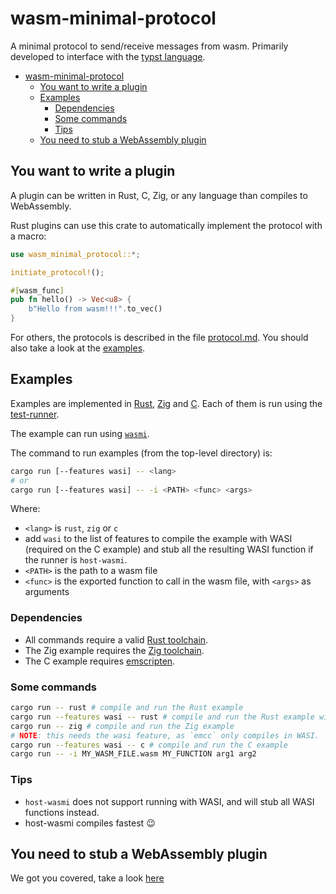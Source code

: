 # wasm-minimal-protocol

A minimal protocol to send/receive messages from wasm.
Primarily developed to interface with the [typst language](https://typst.app/).

- [wasm-minimal-protocol](#wasm-minimal-protocol)
  - [You want to write a plugin](#you-want-to-write-a-plugin)
  - [Examples](#examples)
    - [Dependencies](#dependencies)
    - [Some commands](#some-commands)
    - [Tips](#tips)
  - [You need to stub a WebAssembly plugin](#you-need-to-stub-a-webassembly-plugin)

## You want to write a plugin

A plugin can be written in Rust, C, Zig, or any language than compiles to WebAssembly.

Rust plugins can use this crate to automatically implement the protocol with a macro:

```rust
use wasm_minimal_protocol::*;

initiate_protocol!();

#[wasm_func]
pub fn hello() -> Vec<u8> {
    b"Hello from wasm!!!".to_vec()
}
```

For others, the protocols is described in the file [protocol.md](./protocol.md). You should also take a look at the [examples](#examples).

## Examples

Examples are implemented in [Rust](examples/hello_rust/), [Zig](examples/hello_zig/) and [C](examples/hello_c/). Each of them is run using the [test-runner](examples/test-runner/).

The example can run using [`wasmi`](https://github.com/paritytech/wasmi).

The command to run examples (from the top-level directory) is:

```sh
cargo run [--features wasi] -- <lang>
# or
cargo run [--features wasi] -- -i <PATH> <func> <args>
```

Where:

- `<lang>` is `rust`, `zig` or `c`
- add `wasi` to the list of features to compile the example with WASI (required on the C example) and stub all the resulting WASI function if the runner is `host-wasmi`.
- `<PATH>` is the path to a wasm file
- `<func>` is the exported function to call in the wasm file, with `<args>` as arguments

### Dependencies

- All commands require a valid [Rust toolchain](https://www.rust-lang.org/).
- The Zig example requires the [Zig toolchain](https://ziglang.org/learn/getting-started/#installing-zig).
- The C example requires [emscripten](https://emscripten.org/docs/getting_started/downloads.html).

### Some commands

```sh
cargo run -- rust # compile and run the Rust example
cargo run --features wasi -- rust # compile and run the Rust example with WASI (stubbed)
cargo run -- zig # compile and run the Zig example
# NOTE: this needs the wasi feature, as `emcc` only compiles in WASI.
cargo run --features wasi -- c # compile and run the C example
cargo run -- -i MY_WASM_FILE.wasm MY_FUNCTION arg1 arg2
```

### Tips

- `host-wasmi` does not support running with WASI, and will stub all WASI functions instead.
- host-wasmi compiles fastest 😉

## You need to stub a WebAssembly plugin

We got you covered, take a look [here](wasi-stub/README.md)
